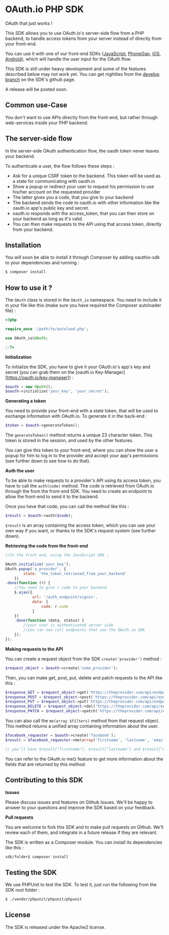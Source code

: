 OAuth.io PHP SDK
================

OAuth that just works !

This SDK allows you to use OAuth.io's server-side flow from a PHP backend, to handle access tokens from your server instead of directly from your front-end.

You can use it with one of our front-end SDKs ([JavaScript][1], [PhoneGap][2], [iOS][3], [Android][4]), which will handle the user input for the OAuth flow.

This SDK is still under heavy development and some of the features described below may not work yet. You can get nightlies from the [develop branch](https://github.com/oauth-io/sdk-php/tree/develop) on the SDK's github page.

A release will be posted soon.

Common use-Case
---------------

You don't want to use APIs directly from the front-end, but rather through web-services inside your PHP backend.

The server-side flow
--------------------

In the server-side OAuth authentication flow, the oauth token never leaves your backend.

To authenticate a user, the flow follows these steps :

- Ask for a unique CSRF token to the backend. This token will be used as a state for communicating with oauth.io
- Show a popup or redirect your user to request his permission to use his/her account on the requested provider
- The latter gives you a code, that you give to your backend
- The backend sends the code to oauth.io with other information like the oauth.io app's public key and secret.
- oauth.io responds with the access_token, that you can then store on your backend as long as it's valid.
- You can then make requests to the API using that access token, directly from your backend.

Installation
------------

You will soon be able to install it through Composer by adding oauthio-sdk to your dependencies and running :

```sh
$ composer install
```

How to use it ?
---------------

The `OAuth` class is stored in the `OAuth_io` namespace. You need to include it in your file like this (make sure you have required the Composer autoloader file) :

```php
<?php

require_once '/path/to/autoload.php';

use OAuth_io\OAuth;

//?>
```

**Initialization**

To initialize the SDK, you have to give it your OAuth.io's app's key and secret (you can grab them on the [oauth.io Key-Manager][https://oauth.io/key-manager]) :

```php
$oauth = new OAuth();
$oauth->initialize('your_key', 'your_secret');
```

**Generating a token**

You need to provide your front-end with a state token, that will be used to exchange information with OAuth.io. To generate it in the back-end :

```php
$token = $oauth->generateToken();
```

The `generateToken()` method returns a unique 23 character token. This token is stored in the session, and used by the other features.

You can give this token to your front-end, where you can show the user a popup for him to log in to the provider and accept your app's permissions (see further down to see how to do that).

**Auth the user**

To be able to make requests to a provider's API using its access token, you have to call the `auth(code)` method. The code is retrieved from OAuth.io through the from the front-end SDK. You need to create an endpoint to allow the front-end to send it to the backend.

Once you have that code, you can call the method like this :

```php
$result = $oauth->auth($code);
```

`$result` is an array containing the access token, which you can use your own way if you want, or thanks to the SDK's request system (see further down).

**Retrieving the code from the front-end**

```JavaScript
//In the front end, using the JavaScript SDK :

OAuth.initialize('your_key');
OAuth.popup('a_provider', {
        state: 'the_token_retrieved_from_your_backend'
    })
.done(function (r) {
    //You need to give r.code to your backend
    $.ajax({
            url: '/auth_endpoint/signin',
            data: {
                code: r.code
            }
    })
    .done(function (data, status) {
        //your user is authenticated server side
        //you can now call endpoints that use the OAuth.io SDK
    });
});
```

**Making requests to the API**

You can create a request object from the SDK `create('provider')` method :

```php
$request_object = $oauth->create('some_provider');
```

Then, you can make get, post, put, delete and patch requests to the API like this :

```php
$response_GET = $request_object->get('https://theprovider.com/api/endpoint');
$response_POST = $request_object->post('https://theprovider.com/api/endpoint', array('some' => 'data'));
$response_PUT = $request_object->put('https://theprovider.com/api/endpoint', array('some' => 'data'));
$response_DELETE = $request_object->del('https://theprovider.com/api/endpoint');
$response_PATCH = $request_object->patch('https://theprovider.com/api/endpoint', array('some' => 'data'));
```

You can also call the `me(array $filters)` method from that request object. This method returns a unified array containing information about the user.

```php
$facebook_requester = $oauth->create('facebook');
$result = $facebook_requester->me(array('firstname', 'lastname', 'email'));

// you'll have $result["firstname"], $result["lastname"] and $result["email"] set with the user's facebook information.
```

You can refer to the OAuth.io me() feature to get more information about the fields that are returned by this method.


Contributing to this SDK
------------------------

**Issues**

Please discuss issues and features on Github Issues. We'll be happy to answer to your questions and improve the SDK based on your feedback.

**Pull requests**

You are welcome to fork this SDK and to make pull requests on Github. We'll review each of them, and integrate in a future release if they are relevant.

The SDK is written as a Composer module. You can install its dependencies like this :

```sh
sdk/folder$ composer install
```

Testing the SDK
---------------

We use PHPUnit to test the SDK. To test it, just run the following from the SDK root folder :

```bash
$ ./vendor/phpunit/phpunit/phpunit
```

License
-------

The SDK is released under the Apache2 license.




[1]: https://github.com/oauth-io/oauth-js
[2]: https://github.com/oauth-io/oauth-phonegap
[3]: https://github.com/oauth-io/oauth-ios
[4]: oauth-android

